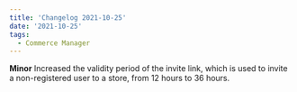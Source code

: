 ```yaml
---
title: 'Changelog 2021-10-25'
date: '2021-10-25'
tags:
  - Commerce Manager
---
```

**Minor** Increased the validity period of the invite link, which is used to invite a non-registered user to a store, from 12 hours to 36 hours.
